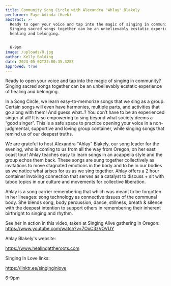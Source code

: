 ```yaml
---
title: Community Song Circle with Alexandra "Ahlay" Blakely
performer: Faye Adinda (Hoek)
abstract: >-
  Ready to open your voice and tap into the magic of singing in community?
  Singing sacred songs together can be an unbelievably ecstatic experience of
  healing and belonging.


  6-9pm
image: /uploads/0.jpg
author: Kelly Bolding
date: 2023-05-02T22:00:35.328Z
approved: true
---
```

Ready to open your voice and tap into the magic of singing in community? Singing sacred songs together can be an unbelievably ecstatic experience of healing and belonging.

In a Song Circle, we learn easy-to-memorize songs that we sing as a group. Certain songs will even have harmonies, multiple parts, and activities that go along with them! And guess what..? You don’t have to be an experienced singer at all! It is so empowering to sing beyond what society deems a “good singer”. This is a safe space to practice opening your voice in a non-judgmental, supportive and loving group container, while singing songs that remind us of our deepest truths.

We are grateful to host Alexandra "Ahlay" Blakely, our song leader for the evening, who is coming to us from all the way from Oregon, on her east coast tour! Ahlay teaches easy to learn songs in an acappella style and the group echos them back. These songs are sung together collectively as invitations to move stagnated emotions in the body and to be in our bodies as we notice what arises for us as we sing together. Ahlay offers a 2 hour container invoking connection that serves as a catalyst to discuss + sit with taboo topics in our culture and movements for collective liberation.

​Ahlay is a song carrier remembering that which was meant to be forgotten in her lineages: song technology as connective tissues of the communal body. She blends song, body percussion, dance, stillness, breath & silence with the deepest intention to support others in remembering their inherent birthright to singing and rhythm.

See her in action in this video, taken at Singing Alive gathering in Oregon: https://www.youtube.com/watch?v=7OxC3zVOVUY 

Ahlay Blakely's website:

https://www.healingattheroots.com

Singing In Love links:

https://linktr.ee/singinginlove

6﻿-9pm